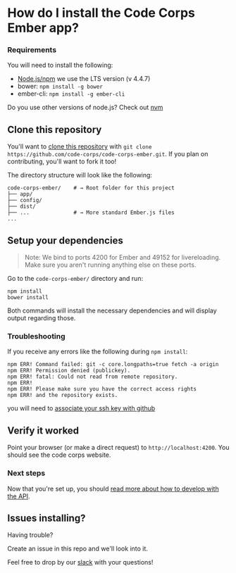 # How do I install the Code Corps Ember app?

### Requirements

You will need to install the following: 

- [Node.js/npm](https://docs.npmjs.com/getting-started/installing-node) we use the LTS version (v 4.4.7)
- bower: `npm install -g bower`
- ember-cli: `npm install -g ember-cli`

Do you use other versions of node.js? Check out [nvm](https://github.com/creationix/nvm)

## Clone this repository

You'll want to [clone this repository](https://help.github.com/articles/cloning-a-repository/) with `git clone https://github.com/code-corps/code-corps-ember.git`. If you plan on contributing, you'll want to fork it too!


The directory structure will look like the following:

```shell
code-corps-ember/    # → Root folder for this project
├── app/
├── config/
├── dist/
├── ...              # → More standard Ember.js files
...
```

## Setup your dependencies

> Note: We bind to ports 4200 for Ember and 49152 for livereloading. Make sure you aren't running anything else on these ports.

Go to the `code-corps-ember/` directory and run:

```shell
npm install
bower install
```

Both commands will install the necessary dependencies and will display output regarding those.

### Troubleshooting

If you receive any errors like the following during `npm install`:

```shell
npm ERR! Command failed: git -c core.longpaths=true fetch -a origin
npm ERR! Permission denied (publickey).
npm ERR! fatal: Could not read from remote repository.
npm ERR!
npm ERR! Please make sure you have the correct access rights
npm ERR! and the repository exists.
```

you will need to [associate your ssh key with github](https://help.github.com/articles/generating-an-ssh-key/)

## Verify it worked

Point your browser (or make a direct request) to `http://localhost:4200`. You should see the code corps website.

### Next steps

Now that you're set up, you should [read more about how to develop with the API](USAGE.md).

## Issues installing?

Having trouble?

Create an issue in this repo and we'll look into it.

Feel free to drop by our [slack](https://codecorps.slack.com) with your questions!
